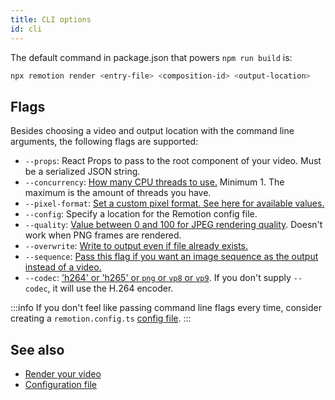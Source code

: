 ```yaml
---
title: CLI options
id: cli
---
```


The default command in package.json that powers `npm run build` is:

```bash
npx remotion render <entry-file> <composition-id> <output-location>
```

## Flags

Besides choosing a video and output location with the command line arguments, the following flags are supported:

- `--props`: React Props to pass to the root component of your video. Must be a serialized JSON string.
- `--concurrency`: [How many CPU threads to use.](config#setconcurrency) Minimum 1. The maximum is the amount of threads you have.
- `--pixel-format`: [Set a custom pixel format. See here for available values.](config#setpixelformat)
- `--config`: Specify a location for the Remotion config file.
- `--quality`: [Value between 0 and 100 for JPEG rendering quality](config#setquality). Doesn't work when PNG frames are rendered.
- `--overwrite`: [Write to output even if file already exists.](config#setoverwriteoutput)
- `--sequence`: [Pass this flag if you want an image sequence as the output instead of a video.](config#setImageSequence)
- `--codec`: ['h264' or 'h265' or `png` or `vp8` or `vp9`](config#setoutputformat). If you don't supply `--codec`, it will use the H.264 encoder.

:::info
If you don't feel like passing command line flags every time, consider creating a `remotion.config.ts` [config file](config).
:::

## See also

- [Render your video](render)
- [Configuration file](config)
